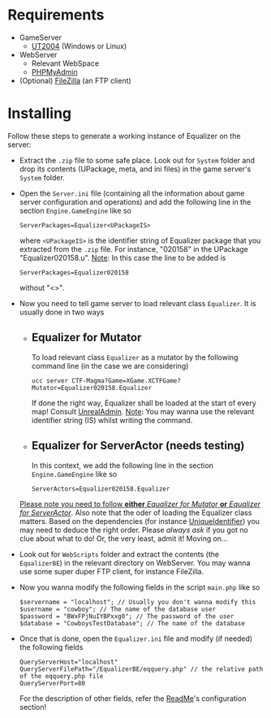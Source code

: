 # Requirements
- GameServer
    - [UT2004](https://www.gog.com/en/game/unreal_tournament_2004_ece) (Windows or Linux)
- WebServer
    - Relevant WebSpace
    - [PHPMyAdmin](https://www.phpmyadmin.net/)
- (Optional) [FileZilla](https://filezilla-project.org/) (an FTP client)

# Installing
Follow these steps to generate a working instance of Equalizer on the server:


- Extract the ```.zip``` file to some safe place. Look out for ```System``` folder and drop its contents (UPackage, meta, and ini files) in the game server's ```System``` folder.

- Open the ```Server.ini``` file (containing all the information about game server configuration and operations) and add the following line in the section ```Engine.GameEngine```
  like so
  ```
  ServerPackages=Equalizer<UPackageIS>
  ```
  where ```<UPackageIS>``` is the identifier string of Equalizer package that you extracted from the ```.zip``` file. For instance, "020158" in the UPackage "Equalizer020158.u". 
  <ins>Note</ins>: In this case the line to be added is
  ```
  ServerPackages=Equalizer020158
  ```
  without "<>".
  
- Now you need to tell game server to load relevant class ```Equalizer```. It is usually done in two ways  
  
    - ## Equalizer for Mutator
      To load relevant class ```Equalizer``` as a mutator by the following command line (in the case we are considering)
      ```
      ucc server CTF-Magma?Game=XGame.XCTFGame?Mutator=Equalizer020158.Equalizer
      ```
      If done the right way, Equalizer shall be loaded at the start of every map! Consult [UnrealAdmin](https://wiki.unrealadmin.org/Commandline_Parameters_(UT2004)). 
      <ins>Note</ins>: You may wanna use the relevant identifier string (IS) whilst writing the command.
   
   
    - ## Equalizer for ServerActor (needs testing)
      In this context, we add the following line in the section ```Engine.GameEngine``` like so
      ```
      ServerActors=Equalizer020158.Equalizer
      ```
   <ins>Please note you need to follow **either** *Equalizer for Mutator* **or** *Equalizer for ServerActor*</ins>. Also note that the oder of loading the Equalizer class matters. 
   Based on the dependencies (for instance [UniqueIdentifier](https://github.com/ravimohan1991/Equalizer/blob/miasmactivity/UniqueIdentifier.md)) you may need to deduce the right order. Please
   *always ask* if you got no clue about what to do! Or, the very least, admit it! Moving on...
 
 - Look out for ```WebScripts``` folder and extract the contents (the ```EqualizerBE```) in the relevant directory on WebServer. You may wanna use some super duper FTP client,
   for instance FileZilla.
   
 - Now you wanna modify the following fields in the script ```main.php``` like so
   ```
   $servername = "localhost"; // Usually you don't wanna modify this
   $username = "cowboy"; // The name of the database user
   $password = "BWxFPjNuIYBPxxg0"; // The password of the user
   $database = "CowboysTestDatabase"; // The name of the database
   ```
 - Once that is done, open the ```Equalizer.ini``` file and modify (if needed) the following fields
   ```
   QueryServerHost="localhost"
   QueryServerFilePath="/EqualizerBE/eqquery.php" // the relative path of the eqquery.php file
   QueryServerPort=80
   ```
   For the description of other fields, refer the [ReadMe](https://github.com/ravimohan1991/Equalizer/blob/miasmactivity/README.md)'s configuration section!
